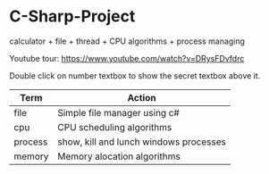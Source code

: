 # C-Sharp-Project
calculator + file + thread + CPU algorithms + process managing

Youtube tour: https://www.youtube.com/watch?v=DRysFDvfdrc

Double click on number textbox to show the secret textbox above it.

|     Term      |     Action    |
| ------------- | ------------- |
| file  | Simple file manager using c#  |
| cpu | CPU scheduling algorithms|
|process| show, kill and lunch windows processes|
| memory | Memory alocation algorithms  |
